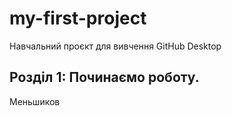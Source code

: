 # my-first-project
Навчальний проєкт для вивчення GitHub Desktop

## Розділ 1: Починаємо роботу.

Меньшиков
